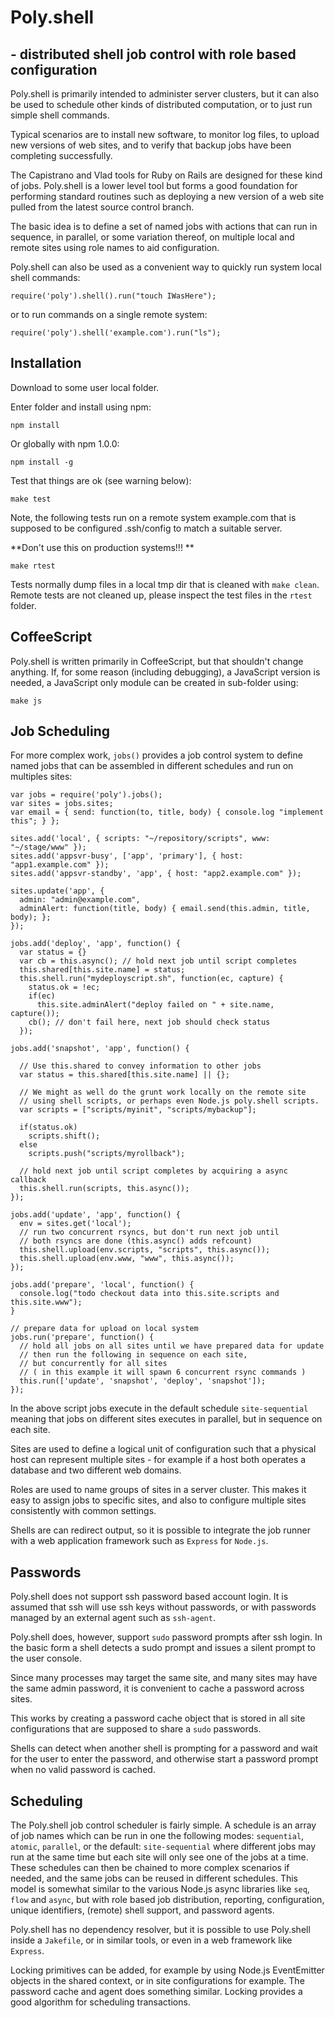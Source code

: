 # Poly.shell
## - distributed shell job control with role based configuration

Poly.shell is primarily intended to administer server clusters, but it
can also be used to schedule other kinds of distributed computation, or
to just run simple shell commands.

Typical scenarios are to install new software, to monitor log files, to upload
new versions of web sites, and to verify that backup jobs have been completing
successfully.

The Capistrano and Vlad tools for Ruby on Rails are designed for these kind of
jobs. Poly.shell is a lower level tool but forms a good foundation for performing
standard routines such as deploying a new version of a web site pulled from
the latest source control branch.

The basic idea is to define a set of named jobs with actions that can run
in sequence, in parallel, or some variation thereof, on multiple local and
remote sites using role names to aid configuration.

Poly.shell can also be used as a convenient way to quickly run system
local shell commands:

    require('poly').shell().run("touch IWasHere");

or to run commands on a single remote system:

    require('poly').shell('example.com').run("ls");



## Installation

Download to some user local folder.

Enter folder and install using npm:

    npm install

Or globally with npm 1.0.0:

    npm install -g

Test that things are ok (see warning below):

    make test

Note, the following tests run on a remote system example.com that is
supposed to be configured .ssh/config to match a suitable server.

**Don't use this on production systems!!! **

    make rtest

Tests normally dump files in a local tmp dir that is cleaned with `make clean`.
Remote tests are not cleaned up, please inspect the test files in the `rtest` folder.

## CoffeeScript

Poly.shell is written primarily in CoffeeScript, but that shouldn't change anything.
If, for some reason (including debugging), a JavaScript version is needed,
a JavaScript only module can be created in sub-folder using:

    make js

## Job Scheduling

For more complex work, `jobs()` provides a job control
system to define named jobs that can be assembled in different schedules
and run on multiples sites:

    var jobs = require('poly').jobs();
    var sites = jobs.sites;
    var email = { send: function(to, title, body) { console.log "implement this"; } };

    sites.add('local', { scripts: "~/repository/scripts", www: "~/stage/www" });
    sites.add('appsvr-busy', ['app', 'primary'], { host: "app1.example.com" });
    sites.add('appsvr-standby', 'app', { host: "app2.example.com" });

    sites.update('app', {
      admin: "admin@example.com",
      adminAlert: function(title, body) { email.send(this.admin, title, body); };
    });

    jobs.add('deploy', 'app', function() {
      var status = {}
      var cb = this.async(); // hold next job until script completes
      this.shared[this.site.name] = status;
      this.shell.run("mydeployscript.sh", function(ec, capture) {
        status.ok = !ec;
        if(ec)
          this.site.adminAlert("deploy failed on " + site.name, capture());
        cb(); // don't fail here, next job should check status
      });

    jobs.add('snapshot', 'app', function() {

      // Use this.shared to convey information to other jobs
      var status = this.shared[this.site.name] || {};

      // We might as well do the grunt work locally on the remote site
      // using shell scripts, or perhaps even Node.js poly.shell scripts.
      var scripts = ["scripts/myinit", "scripts/mybackup"];

      if(status.ok)
        scripts.shift();
      else
        scripts.push("scripts/myrollback");

      // hold next job until script completes by acquiring a async callback
      this.shell.run(scripts, this.async());
    });

    jobs.add('update', 'app', function() {
      env = sites.get('local');
      // run two concurrent rsyncs, but don't run next job until
      // both rsyncs are done (this.async() adds refcount)
      this.shell.upload(env.scripts, "scripts", this.async());
      this.shell.upload(env.www, "www", this.async());
    });

    jobs.add('prepare', 'local', function() {
      console.log("todo checkout data into this.site.scripts and this.site.www");
    }

    // prepare data for upload on local system
    jobs.run('prepare', function() {
      // hold all jobs on all sites until we have prepared data for update
      // then run the following in sequence on each site,
      // but concurrently for all sites
      // ( in this example it will spawn 6 concurrent rsync commands )
      this.run(['update', 'snapshot', 'deploy', 'snapshot']);
    });

In the above script jobs execute in the default schedule
`site-sequential` meaning that jobs on different sites executes in
parallel, but in sequence on each site.

Sites are used to define a logical unit of configuration such that a
physical host can represent multiple sites - for example if a host
both operates a database and two different web domains.

Roles are used to name groups of sites in a server cluster. This makes
it easy to assign jobs to specific sites, and also to configure
multiple sites consistently with common settings.

Shells are can redirect output, so it is possible to integrate the job
runner with a web application framework such as `Express` for `Node.js`.

## Passwords

Poly.shell does not support ssh password based account login. It is assumed that ssh
will use ssh keys without passwords, or with passwords managed by an external
agent such as `ssh-agent`.

Poly.shell does, however, support `sudo` password prompts after ssh login. In the
basic form a shell detects a sudo prompt and issues a silent prompt to the
user console.

Since many processes may target the same site, and many sites may have the
same admin password, it is convenient to cache a password across sites.

This works by creating a password cache object that is stored in all site
configurations that are supposed to share a `sudo` passwords.

Shells can detect when another shell is prompting for a password and wait for
the user to enter the password, and otherwise start a password prompt when no
valid password is cached.

## Scheduling

The Poly.shell job control scheduler is fairly simple. A schedule is an
array of job names which can be run in one the following modes:
`sequential`, `atomic`, `parallel`, or the default: `site-sequential`
where different jobs may run at the same time but each site will only
see one of the jobs at a time. These schedules can then be chained to
more complex scenarios if needed, and the same jobs can be reused in
different schedules. This model is somewhat similar to the various
Node.js async libraries like `seq`, `flow` and `async`, but with
role based job distribution, reporting, configuration, unique
identifiers, (remote) shell support, and password agents.

Poly.shell has no dependency resolver, but it is possible to use
Poly.shell inside a `Jakefile`, or in similar tools, or even in a
web framework like `Express`.

Locking primitives can be added, for example by using Node.js
EventEmitter objects in the shared context, or in site configurations
for example. The password cache and agent does something similar.
Locking provides a good algorithm for scheduling transactions.


